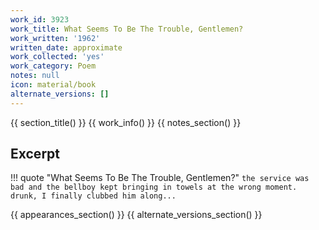```yaml
---
work_id: 3923
work_title: What Seems To Be The Trouble, Gentlemen?
work_written: '1962'
written_date: approximate
work_collected: 'yes'
work_category: Poem
notes: null
icon: material/book
alternate_versions: []
---
```


{{ section_title() }}
{{ work_info() }}
{{ notes_section() }}
## Excerpt
!!! quote "What Seems To Be The Trouble, Gentlemen?"
    ```
    the service was bad
    and the bellboy kept bringing in towels
    at the wrong moment.
    drunk, I finally clubbed him along...
    ```

{{ appearances_section() }}
{{ alternate_versions_section() }}